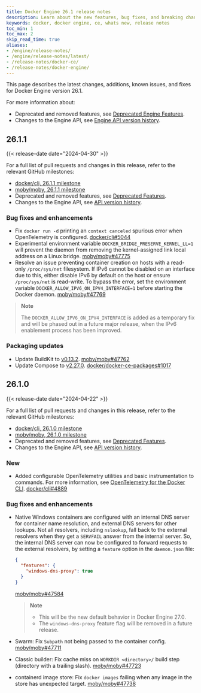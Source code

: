 ```yaml
---
title: Docker Engine 26.1 release notes
description: Learn about the new features, bug fixes, and breaking changes for Docker Engine
keywords: docker, docker engine, ce, whats new, release notes
toc_min: 1
toc_max: 2
skip_read_time: true
aliases:
- /engine/release-notes/
- /engine/release-notes/latest/
- /release-notes/docker-ce/
- /release-notes/docker-engine/
---
```


This page describes the latest changes, additions, known issues, and fixes for Docker Engine version 26.1.

For more information about:

- Deprecated and removed features, see [Deprecated Engine Features](../deprecated.md).
- Changes to the Engine API, see [Engine API version history](../api/version-history.md).

## 26.1.1

{{< release-date date="2024-04-30" >}}

For a full list of pull requests and changes in this release, refer to the relevant GitHub milestones:

- [docker/cli, 26.1.1 milestone](https://github.com/docker/cli/issues?q=is%3Aclosed+milestone%3A26.1.1)
- [moby/moby, 26.1.1 milestone](https://github.com/moby/moby/issues?q=is%3Aclosed+milestone%3A26.1.1)
- Deprecated and removed features, see [Deprecated Features](https://github.com/docker/cli/blob/v26.1.1/docs/deprecated.md).
- Changes to the Engine API, see [API version history](https://github.com/moby/moby/blob/v26.1.1/docs/api/version-history.md).

### Bug fixes and enhancements

- Fix `docker run -d` printing an `context canceled` spurious error when OpenTelemetry is configured. [docker/cli#5044](https://github.com/docker/cli/pull/5044)
- Experimental environment variable `DOCKER_BRIDGE_PRESERVE_KERNEL_LL=1` will prevent the daemon from removing the kernel-assigned link local address on a Linux bridge. [moby/moby#47775](https://github.com/moby/moby/pull/47775)
- Resolve an issue preventing container creation on hosts with a read-only `/proc/sys/net` filesystem. If IPv6 cannot be disabled on an interface due to this, either disable IPv6 by default on the host or ensure `/proc/sys/net` is read-write. To bypass the error, set the environment variable `DOCKER_ALLOW_IPV6_ON_IPV4_INTERFACE=1` before starting the Docker daemon. [moby/moby#47769](https://github.com/moby/moby/pull/47769)

> **Note**
>
> The `DOCKER_ALLOW_IPV6_ON_IPV4_INTERFACE` is added as a temporary fix and will be phased out in a future major release, when the IPv6 enablement process has been improved.

### Packaging updates

- Update BuildKit to [v0.13.2](https://github.com/moby/buildkit/releases/tag/v0.13.2). [moby/moby#47762](https://github.com/moby/moby/pull/47762)
- Update Compose to [v2.27.0](https://github.com/docker/compose/releases/tag/v2.27.0). [docker/docker-ce-packages#1017](https://github.com/docker/docker-ce-packaging/pull/1017)


## 26.1.0

{{< release-date date="2024-04-22" >}}

For a full list of pull requests and changes in this release, refer to the relevant GitHub milestones:

- [docker/cli, 26.1.0 milestone](https://github.com/docker/cli/issues?q=is%3Aclosed+milestone%3A26.1.0)
- [moby/moby, 26.1.0 milestone](https://github.com/moby/moby/issues?q=is%3Aclosed+milestone%3A26.1.0)
- Deprecated and removed features, see [Deprecated Features](https://github.com/docker/cli/blob/v26.1.0/docs/deprecated.md).
- Changes to the Engine API, see [API version history](https://github.com/moby/moby/blob/v26.1.0/docs/api/version-history.md).

### New

- Added configurable OpenTelemetry utilities and basic instrumentation to commands.
  For more information, see [OpenTelemetry for the Docker CLI](https://docs.docker.com/config/otel). [docker/cli#4889](https://github.com/docker/cli/pull/4889)

### Bug fixes and enhancements

- Native Windows containers are configured with an internal DNS server for container name resolution, and external DNS servers for other lookups.
  Not all resolvers, including `nslookup`, fall back to the external resolvers when they get a `SERVFAIL` answer from the internal server.
  So, the internal DNS server can now be configured to forward requests to the external resolvers, by setting a `feature` option in the `daemon.json` file:

  ```json
  {
    "features": {
      "windows-dns-proxy": true
    }
  }
  ```

  [moby/moby#47584](https://github.com/moby/moby/pull/47584)

  > **Note**
  >
  > - This will be the new default behavior in Docker Engine 27.0.
  > - The `windows-dns-proxy` feature flag will be removed in a future release.

- Swarm: Fix `Subpath` not being passed to the container config. [moby/moby#47711](https://github.com/moby/moby/pull/47711)
- Classic builder: Fix cache miss on `WORKDIR <directory>/` build step (directory with a trailing slash). [moby/moby#47723](https://github.com/moby/moby/pull/47723)
- containerd image store: Fix `docker images` failing when any image in the store has unexpected target. [moby/moby#47738](https://github.com/moby/moby/pull/47738)
